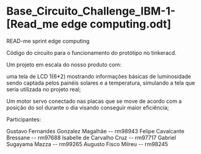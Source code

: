 # Base_Circuito_Challenge_IBM-1-[Read_me edge computing.odt]

READ-me sprint edge computing 

 

Código do circuito para o funcionamento do protótipo no tinkeracd. 

Um projeto em escala do nosso produto com: 

 uma tela de LCD 1(6*2) mostrando informações básicas de luminosidade sendo captada pelos painéis solares e a temperatura, simulando a tela que seria utilizada no projeto real; 

 Um motor servo conectado nas placas que se move de acordo com a posição do sol durante o dia visando conseguir maior eficiência; 

 

Participantes: 

Gustavo Fernandes Gonzalez Magalhãe -- rm98943 Felipe Cavalcante Bressane -- rm97688 Isabelle de Carvalho Cruz -- rm97717 Gabriel Sugayama Mazza -- rm99265 Augusto Fisco Milreu -- rm98245 

 
